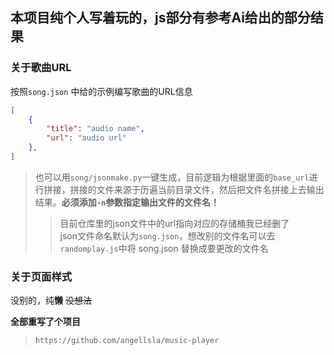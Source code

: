 ## 本项目纯个人写着玩的，js部分有参考Ai给出的部分结果

### 关于歌曲URL   
按照``song.json`` 中给的示例编写歌曲的URL信息   
```JSON
[
    {
        "title": "audio name",
        "url": "audio url"
    },
]
```
>也可以用``song/jsonmake.py``一键生成，目前逻辑为根据里面的``base_url``进行拼接，拼接的文件来源于历遍当前目录文件，然后把文件名拼接上去输出结果。**必须添加``-n``参数指定输出文件的文件名！**
>  
>>目前仓库里的json文件中的url指向对应的存储桶我已经删了  
>>json文件命名默认为``song.json``，想改别的文件名可以去``randomplay.js``中将 song.json 替换成要更改的文件名



### 关于页面样式  
没别的，纯**懒** ~~没想法~~

**全部重写了个项目**
>```sh
>https://github.com/angellsla/music-player
